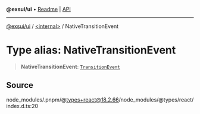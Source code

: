 **@exsui/ui** • [Readme](../../README.md) \| [API](../../globals.md)

***

[@exsui/ui](../../README.md) / [\<internal\>](../README.md) / NativeTransitionEvent

# Type alias: NativeTransitionEvent

> **NativeTransitionEvent**: [`TransitionEvent`]( https://developer.mozilla.org/docs/Web/API/TransitionEvent )

## Source

node\_modules/.pnpm/@types+react@18.2.66/node\_modules/@types/react/index.d.ts:20
